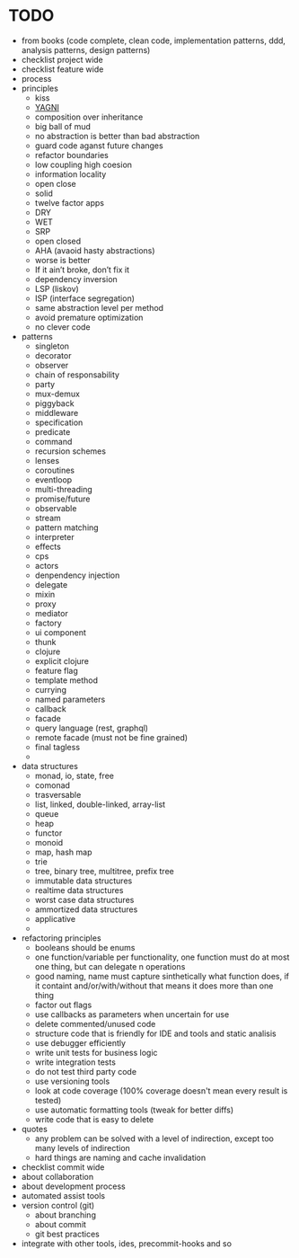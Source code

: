 # TODO

- from books (code complete, clean code, implementation patterns, ddd, analysis patterns, design patterns)
- checklist project wide
- checklist feature wide
- process
- principles
  - kiss
  - [YAGNI](https://en.wikipedia.org/wiki/You_aren%27t_gonna_need_it)
  - composition over inheritance
  - big ball of mud
  - no abstraction is better than bad abstraction
  - guard code aganst future changes
  - refactor boundaries
  - low coupling high coesion
  - information locality
  - open close
  - solid
  - twelve factor apps
  - DRY
  - WET
  - SRP
  - open closed
  - AHA (avaoid hasty abstractions)
  - worse is better
  - If it ain’t broke, don’t fix it
  - dependency inversion
  - LSP (liskov)
  - ISP (interface segregation)
  - same abstraction level per method
  - avoid premature optimization
  - no clever code
- patterns
  - singleton
  - decorator
  - observer
  - chain of responsability
  - party
  - mux-demux
  - piggyback
  - middleware
  - specification
  - predicate
  - command
  - recursion schemes
  - lenses
  - coroutines
  - eventloop
  - multi-threading
  - promise/future
  - observable
  - stream
  - pattern matching
  - interpreter
  - effects
  - cps
  - actors
  - denpendency injection
  - delegate
  - mixin
  - proxy
  - mediator
  - factory
  - ui component
  - thunk
  - clojure
  - explicit clojure
  - feature flag
  - template method
  - currying
  - named parameters
  - callback
  - facade
  - query language (rest, graphql)
  - remote facade (must not be fine grained)
  - final tagless
  - 
- data structures
  - monad, io, state, free
  - comonad
  - trasversable
  - list, linked, double-linked, array-list
  - queue
  - heap
  - functor
  - monoid
  - map, hash map
  - trie
  - tree, binary tree, multitree, prefix tree
  - immutable data structures
  - realtime data structures
  - worst case data structures
  - ammortized data structures
  - applicative
  - 
- refactoring principles
  - booleans should be enums
  - one function/variable per functionality, one function must do at most one thing, but can delegate n operations
  - good naming, name must capture sinthetically what function does, if it containt and/or/with/without that means it does more than one thing
  - factor out flags
  - use callbacks as parameters when uncertain for use
  - delete commented/unused code
  - structure code that is friendly for IDE and tools and static analisis
  - use debugger efficiently
  - write unit tests for business logic
  - write integration tests
  - do not test third party code
  - use versioning tools
  - look at code coverage (100% coverage doesn't mean every result is tested)
  - use automatic formatting tools (tweak for better diffs)
  - write code that is easy to delete
- quotes
  - any problem can be solved with a level of indirection, except too many levels of indirection
  - hard things are naming and cache invalidation
- checklist commit wide
- about collaboration
- about development process
- automated assist tools
- version control (git)
  - about branching
  - about commit
  - git best practices
- integrate with other tools, ides, precommit-hooks and so
